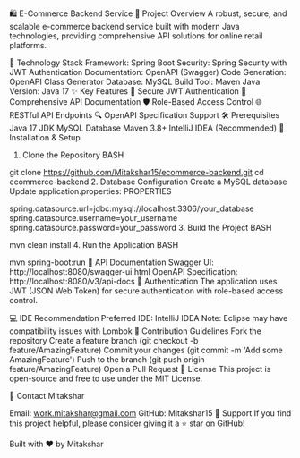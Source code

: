 🛍️ E-Commerce Backend Service
📝 Project Overview
A robust, secure, and scalable e-commerce backend service built with modern Java technologies, providing comprehensive API solutions for online retail platforms.

🚀 Technology Stack
Framework: Spring Boot
Security: Spring Security with JWT Authentication
Documentation: OpenAPI (Swagger)
Code Generation: OpenAPI Class Generator
Database: MySQL
Build Tool: Maven
Java Version: Java 17
✨ Key Features
🔐 Secure JWT Authentication
📄 Comprehensive API Documentation
🛡️ Role-Based Access Control
🌐 RESTful API Endpoints
🔍 OpenAPI Specification Support
🛠️ Prerequisites
Java 17 JDK
MySQL Database
Maven 3.8+
IntelliJ IDEA (Recommended)
🔧 Installation & Setup
1. Clone the Repository
BASH

git clone https://github.com/Mitakshar15/ecommerce-backend.git
cd ecommerce-backend
2. Database Configuration
Create a MySQL database
Update application.properties:
PROPERTIES

spring.datasource.url=jdbc:mysql://localhost:3306/your_database
spring.datasource.username=your_username
spring.datasource.password=your_password
3. Build the Project
BASH

mvn clean install
4. Run the Application
BASH

mvn spring-boot:run
📖 API Documentation
Swagger UI: http://localhost:8080/swagger-ui.html
OpenAPI Specification: http://localhost:8080/v3/api-docs
🔐 Authentication
The application uses JWT (JSON Web Token) for secure authentication with role-based access control.

💻 IDE Recommendation
Preferred IDE: IntelliJ IDEA
Note: Eclipse may have compatibility issues with Lombok
🤝 Contribution Guidelines
Fork the repository
Create a feature branch (git checkout -b feature/AmazingFeature)
Commit your changes (git commit -m 'Add some AmazingFeature')
Push to the branch (git push origin feature/AmazingFeature)
Open a Pull Request
📄 License
This project is open-source and free to use under the MIT License.

👤 Contact
Mitakshar

Email: work.mitakshar@gmail.com
GitHub: Mitakshar15
🌟 Support
If you find this project helpful, please consider giving it a ⭐ star on GitHub!

Built with ❤️ by Mitakshar
